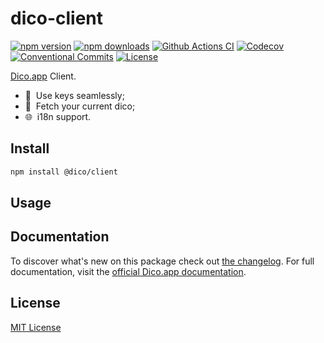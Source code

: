 # dico-client

[![npm version][npm-version-src]][npm-version-href]
[![npm downloads][npm-downloads-src]][npm-downloads-href]
[![Github Actions CI][github-actions-ci-src]][github-actions-ci-href]
[![Codecov][codecov-src]][codecov-href]
[![Conventional Commits][conventional-commits-src]][conventional-commits-href]
[![License][license-src]][license-href]

[Dico.app][dico] Client.

- 🔑 &nbsp;Use keys seamlessly;
- 🎏 &nbsp;Fetch your current dico;
- 🌐 &nbsp;i18n support.

## Install

```bash
npm install @dico/client
```

## Usage

<!-- TODO: Update -->

## Documentation

To discover what's new on this package check out [the changelog][changelog]. For full documentation, visit the [official Dico.app documentation][dico-docs].

## License

[MIT License](./LICENSE)

<!-- Links -->

[dico]: https://dico.app
[dico-docs]: https://docs.dico.io/references/client
[changelog]: /CHANGELOG.md

<!-- Badges -->

[npm-version-src]: https://img.shields.io/npm/v/@dico/client/latest.svg
[npm-version-href]: https://npmjs.com/package/@dico/client
[npm-downloads-src]: https://img.shields.io/npm/dm/@dico/client.svg
[npm-downloads-href]: https://npmjs.com/package/@dico/client
[github-actions-ci-src]: https://github.com/dico-app/dico-client/workflows/ci/badge.svg
[github-actions-ci-href]: https://github.com/dico-app/dico-client/actions?query=workflow%3Aci
[codecov-src]: https://img.shields.io/codecov/c/github/dico-app/dico-client.svg
[codecov-href]: https://codecov.io/gh/dico-app/dico-client
[conventional-commits-src]: https://img.shields.io/badge/Conventional%20Commits-1.0.0-yellow.svg
[conventional-commits-href]: https://conventionalcommits.org
[license-src]: https://img.shields.io/npm/l/@dico/client.svg
[license-href]: https://npmjs.com/package/@dico/client
